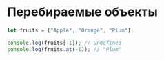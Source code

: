 # Перебираемые объекты


```js
let fruits = ["Apple", "Orange", "Plum"];

console.log(fruits[-1]); // undefined
console.log(fruits.at(-1)); // "Plum"
```
